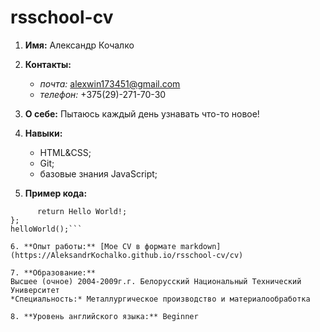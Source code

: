 # rsschool-cv #

1. **Имя:** Александр Кочалко

2. **Контакты:**
   * *почта:* alexwin173451@gmail.com
   * *телефон:* +375(29)-271-70-30

3. **О себе:** Пытаюсь каждый день узнавать что-то новое!

4. **Навыки:**
   * HTML&CSS;
   * Git;
   * базовые знания JavaScript;

5. **Пример кода:**
```function helloWorld() {
      return Hello World!;
};
helloWorld();```

6. **Опыт работы:** [Мое CV в формате markdown](https://AleksandrKochalko.github.io/rsschool-cv/cv)

7. **Образование:**
Высшее (очное) 2004-2009г.г. Белорусский Национальный Технический Университет
*Специальность:* Металлургическое производство и материалообработка 

8. **Уровень английского языка:** Beginner 
